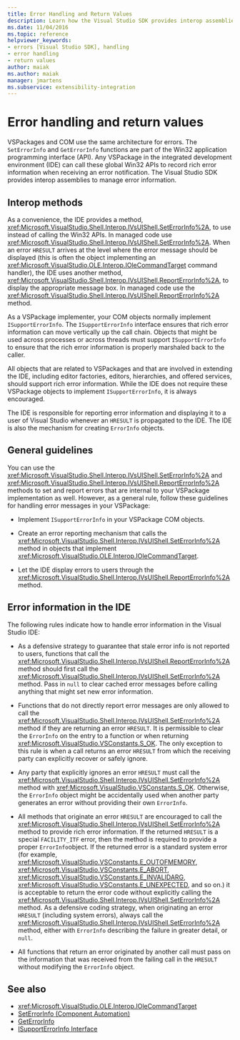 ```yaml
---
title: Error Handling and Return Values
description: Learn how the Visual Studio SDK provides interop assemblies to record rich error information when receiving an error notification.
ms.date: 11/04/2016
ms.topic: reference
helpviewer_keywords:
- errors [Visual Studio SDK], handling
- error handling
- return values
author: maiak
ms.author: maiak
manager: jmartens
ms.subservice: extensibility-integration
---
```

# Error handling and return values

VSPackages and COM use the same architecture for errors. The `SetErrorInfo` and `GetErrorInfo` functions are part of the Win32 application programming interface (API). Any VSPackage in the integrated development environment (IDE) can call these global Win32 APIs to record rich error information when receiving an error notification. The Visual Studio SDK provides interop assemblies to manage error information.

## Interop methods
 As a convenience, the IDE provides a method, <xref:Microsoft.VisualStudio.Shell.Interop.IVsUIShell.SetErrorInfo%2A>, to use instead of calling the Win32 APIs. In managed code use <xref:Microsoft.VisualStudio.Shell.Interop.IVsUIShell.SetErrorInfo%2A>. When an error `HRESULT` arrives at the level where the error message should be displayed (this is often the object implementing an <xref:Microsoft.VisualStudio.OLE.Interop.IOleCommandTarget> command handler), the IDE uses another method, <xref:Microsoft.VisualStudio.Shell.Interop.IVsUIShell.ReportErrorInfo%2A>, to display the appropriate message box. In managed code use the <xref:Microsoft.VisualStudio.Shell.Interop.IVsUIShell.ReportErrorInfo%2A> method.

 As a VSPackage implementer, your COM objects normally implement `ISupportErrorInfo`. The `ISupportErrorInfo` interface ensures that rich error information can move vertically up the call chain. Objects that might be used across processes or across threads must support `ISupportErrorInfo` to ensure that the rich error information is properly marshaled back to the caller.

 All objects that are related to VSPackages and that are involved in extending the IDE, including editor factories, editors, hierarchies, and offered services, should support rich error information. While the IDE does not require these VSPackage objects to implement `ISupportErrorInfo`, it is always encouraged.

 The IDE is responsible for reporting error information and displaying it to a user of Visual Studio whenever an `HRESULT` is propagated to the IDE. The IDE is also the mechanism for creating `ErrorInfo` objects.

## General guidelines
 You can use the <xref:Microsoft.VisualStudio.Shell.Interop.IVsUIShell.SetErrorInfo%2A> and <xref:Microsoft.VisualStudio.Shell.Interop.IVsUIShell.ReportErrorInfo%2A> methods to set and report errors that are internal to your VSPackage implementation as well. However, as a general rule, follow these guidelines for handling error messages in your VSPackage:

- Implement `ISupportErrorInfo` in your VSPackage COM objects.

- Create an error reporting mechanism that calls the <xref:Microsoft.VisualStudio.Shell.Interop.IVsUIShell.SetErrorInfo%2A> method in objects that implement <xref:Microsoft.VisualStudio.OLE.Interop.IOleCommandTarget>.

- Let the IDE display errors to users through the <xref:Microsoft.VisualStudio.Shell.Interop.IVsUIShell.ReportErrorInfo%2A> method.

## Error information in the IDE
 The following rules indicate how to handle error information in the Visual Studio IDE:

- As a defensive strategy to guarantee that stale error info is not reported to users, functions that call the <xref:Microsoft.VisualStudio.Shell.Interop.IVsUIShell.ReportErrorInfo%2A> method should first call the <xref:Microsoft.VisualStudio.Shell.Interop.IVsUIShell.SetErrorInfo%2A> method. Pass in `null` to clear cached error messages before calling anything that might set new error information.

- Functions that do not directly report error messages are only allowed to call the <xref:Microsoft.VisualStudio.Shell.Interop.IVsUIShell.SetErrorInfo%2A> method if they are returning an error `HRESULT`. It is permissible to clear the `ErrorInfo` on the entry to a function or when returning <xref:Microsoft.VisualStudio.VSConstants.S_OK>. The only exception to this rule is when a call returns an error `HRESULT` from which the receiving party can explicitly recover or safely ignore.

- Any party that explicitly ignores an error `HRESULT` must call the <xref:Microsoft.VisualStudio.Shell.Interop.IVsUIShell.SetErrorInfo%2A> method with <xref:Microsoft.VisualStudio.VSConstants.S_OK>. Otherwise, the `ErrorInfo` object might be accidentally used when another party generates an error without providing their own `ErrorInfo`.

- All methods that originate an error `HRESULT` are encouraged to call the <xref:Microsoft.VisualStudio.Shell.Interop.IVsUIShell.SetErrorInfo%2A> method to provide rich error information. If the returned `HRESULT` is a special `FACILITY_ITF` error, then the method is required to provide a proper `ErrorInfo`object. If the returned error is a standard system error (for example, <xref:Microsoft.VisualStudio.VSConstants.E_OUTOFMEMORY>, <xref:Microsoft.VisualStudio.VSConstants.E_ABORT>, <xref:Microsoft.VisualStudio.VSConstants.E_INVALIDARG>, <xref:Microsoft.VisualStudio.VSConstants.E_UNEXPECTED>, and so on.) it is acceptable to return the error code without explicitly calling the <xref:Microsoft.VisualStudio.Shell.Interop.IVsUIShell.SetErrorInfo%2A> method. As a defensive coding strategy, when originating an error `HRESULT` (including system errors), always call the <xref:Microsoft.VisualStudio.Shell.Interop.IVsUIShell.SetErrorInfo%2A> method, either with `ErrorInfo` describing the failure in greater detail, or `null`.

- All functions that return an error originated by another call must pass on the information that was received from the failing call in the `HRESULT` without modifying the `ErrorInfo` object.

## See also
- <xref:Microsoft.VisualStudio.OLE.Interop.IOleCommandTarget>
- [SetErrorInfo (Component Automation)](/previous-versions/windows/desktop/api/oleauto/nf-oleauto-seterrorinfo)
- [GetErrorInfo](/previous-versions/windows/desktop/api/oleauto/nf-oleauto-geterrorinfo)
- [ISupportErrorInfo Interface](/previous-versions/windows/desktop/api/oaidl/nn-oaidl-isupporterrorinfo)
